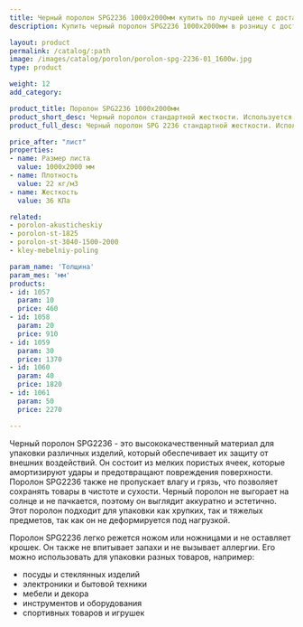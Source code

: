 ```yaml
---
title: Черный поролон SPG2236 1000х2000мм купить по лучшей цене с доставкой - Поролоныч
description: Купить черный поролон SPG2236 1000х2000мм в розницу с доставкой по Москве в интернет-магазине Поролоныча.

layout: product
permalink: /catalog/:path
image: /images/catalog/porolon/porolon-spg-2236-01_1600w.jpg
type: product

weight: 12
add_category: 

product_title: Поролон SPG2236 1000х2000мм
product_short_desc: Черный поролон стандартной жесткости. Используется в качестве упаковки для хрупких изделий, подарков а так же при перевозке.
product_full_desc: Черный поролон SPG 2236 стандартной жесткости. Используется в качестве упаковки для хрупких изделий, подарков а так же при перевозке.

price_after: "лист"
properties:
- name: Размер листа
  value: 1000х2000 мм
- name: Плотность
  value: 22 кг/м3
- name: Жесткость
  value: 36 КПа

related:
- porolon-akusticheskiy
- porolon-st-1825
- porolon-st-3040-1500-2000
- kley-mebelniy-poling

param_name: 'Толщина'
param_mes: 'мм'
products:
- id: 1057
  param: 10
  price: 460
- id: 1058
  param: 20
  price: 910
- id: 1059
  param: 30
  price: 1370
- id: 1060
  param: 40
  price: 1820
- id: 1061
  param: 50
  price: 2270

---
```

Черный поролон SPG2236 - это высококачественный материал для упаковки различных изделий, который обеспечивает их защиту от внешних воздействий. Он состоит из мелких пористых ячеек, которые амортизируют удары и предотвращают повреждения поверхности. Поролон SPG2236 также не пропускает влагу и грязь, что позволяет сохранять товары в чистоте и сухости. Черный поролон не выгорает на солнце и не пачкается, поэтому он выглядит аккуратно и эстетично. Этот поролон подходит для упаковки как хрупких, так и тяжелых предметов, так как он не деформируется под нагрузкой.

Поролон SPG2236 легко режется ножом или ножницами и не оставляет крошек. Он также не впитывает запахи и не вызывает аллергии. Его можно использовать для упаковки разных товаров, например:

- посуды и стеклянных изделий 
- электроники и бытовой техники 
- мебели и декора 
- инструментов и оборудования 
- спортивных товаров и игрушек